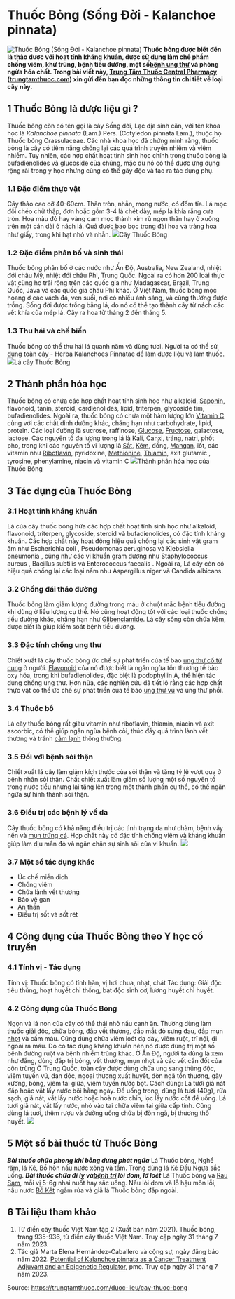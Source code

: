 # Thuốc Bỏng (Sống Đời - Kalanchoe pinnata)

![Thuốc Bỏng \(Sống Đời - Kalanchoe pinnata\)](https://trungtamthuoc.com/images/others/thuoc-bong-6-0852.jpg)
**Thuốc bỏng được biết đến là thảo dược với hoạt tính kháng khuẩn, được sử dụng làm chế phẩm chống viêm, khử trùng, bệnh tiểu đường, một số[bệnh ung thư](https://trungtamthuoc.com/ung-thu "bệnh ung thư") và phòng ngừa hóa chất. Trong bài viết này, [Trung Tâm Thuốc Central Pharmacy](https://trungtamthuoc.com/ "Trung Tâm Thuốc Central Pharmacy") ([trungtamthuoc.com](https://trungtamthuoc.com/ "trungtamthuoc.com")) xin gửi đến bạn đọc những thông tin chi tiết về loại cây này.**
##  1 Thuốc Bỏng là dược liệu gì ?
Thuốc bỏng còn có tên gọi là cây Sống đời, Lạc địa sinh căn, với tên khoa học là _Kalanchoe pinnata_ (Lam.) Pers. (Cotyledon pinnata Lam.), thuộc họ Thuốc bỏng Crassulaceae.
Các nhà khoa học đã chứng minh rằng, thuốc bỏng là cây có tiềm năng chống lại các quá trình truyền nhiễm và viêm nhiễm. Tuy nhiên, các hợp chất hoạt tính sinh học chính trong thuốc bỏng là bufadienolides và glucoside của chúng, mặc dù nó có thể được ứng dụng rộng rãi trong y học nhưng cũng có thể gây độc và tạo ra tác dụng phụ.
### 1.1 Đặc điểm thực vật
Cây thảo cao cỡ 40-60cm. Thân tròn, nhẵn, mọng nước, có đốm tía. Lá mọc đối chéo chữ thập, đơn hoặc gồm 3-4 lá chét dày, mép lá khía răng cưa tròn. Hoa màu đỏ hay vàng cam mọc thành xim rũ ngọn thân hay ở xuống trên một cán dài ở nách lá. Quả được bao bọc trong đài hoa và tràng hoa như giấy, trong khi hạt nhỏ và nhẵn.
![](https://trungtamthuoc.com/images/item/thuoc-bong-1.jpg)Cây Thuốc Bỏng
### 1.2 Đặc điểm phân bố và sinh thái
Thuốc bỏng phân bố ở các nước như Ấn Độ, Australia, New Zealand, nhiệt đới châu Mỹ, nhiệt đới châu Phi, Trung Quốc. Ngoài ra có hơn 200 loài thực vật cùng họ trải rộng trên các quốc gia như Madagascar, Brazil, Trung Quốc, Java và các quốc gia châu Phi khác.
Ở Việt Nam, thuốc bỏng mọc hoang ở các vách đá, ven suối, nơi có nhiều ánh sáng, và cũng thường được trồng. Sống đời được trồng bằng lá, do nó có thể tạo thành cây từ nách các vết khía của mép lá. Cây ra hoa từ tháng 2 đến tháng 5.
### 1.3 Thu hái và chế biến
Thuốc bỏng có thể thu hái lá quanh năm và dùng tươi. Người ta có thể sử dụng toàn cây - Herba Kalanchoes Pinnatae để làm dược liệu và làm thuốc.
![](https://trungtamthuoc.com/images/item/thuoc-bong-2.jpg)Lá cây Thuốc Bỏng
##  2 Thành phần hóa học
Thuốc bỏng có chứa các hợp chất hoạt tính sinh học như alkaloid, [Saponin](https://trungtamthuoc.com/hoat-chat/saponin "Saponin"), flavonoid, tanin, steroid, cardienolides, lipid, triterpen, glycoside tim, bufadienolides.
Ngoài ra, thuốc bỏng có chứa một hàm lượng lớn [Vitamin C](https://trungtamthuoc.com/hoat-chat/vitamin-c "Vitamin C") cùng với các chất dinh dưỡng khác, chẳng hạn như carbohydrate, lipid, protein. Các loại đường là sucrose, raffinose, [Glucose](https://trungtamthuoc.com/hoat-chat/glucose "Glucose"), [Fructose](https://trungtamthuoc.com/hoat-chat/fructose "Fructose"), galactose, lactose.
Các nguyên tố đa lượng trong lá là [Kali](https://trungtamthuoc.com/hoat-chat/kali "Kali"), [Canxi](https://trungtamthuoc.com/hoat-chat/canxi "Canxi"), tráng, [natri](https://trungtamthuoc.com/hoat-chat/natri "natri"), phốt pho, trong khi các nguyên tố vi lượng là [Sắt](https://trungtamthuoc.com/hoat-chat/sat "Sắt"), [Kẽm](https://trungtamthuoc.com/hoat-chat/kem "Kẽm"), đồng, [Mangan](https://trungtamthuoc.com/hoat-chat/mangan "Mangan"), iốt, các vitamin như [Riboflavin](https://trungtamthuoc.com/hoat-chat/vitamin-b2 "Riboflavin"), pyridoxine, [Methionine](https://trungtamthuoc.com/hoat-chat/methionine "Methionine"), [Thiamin](https://trungtamthuoc.com/hoat-chat/vitamin-b1 "Thiamin"), axit glutamic , tyrosine, phenylamine, niacin và vitamin C
![](https://trungtamthuoc.com/images/item/thuoc-bong-3.jpg)Thành phần hóa học của Thuốc Bỏng
##  3 Tác dụng của Thuốc Bỏng
### 3.1 Hoạt tính kháng khuẩn
Lá của cây thuốc bỏng hứa các hợp chất hoạt tính sinh học như alkaloid, flavonoid, triterpen, glycoside, steroid và bufadienolides, có đặc tính kháng khuẩn. Các hợp chất này hoạt động hiệu quả chống lại các sinh vật gram âm như Escherichia coli , Pseudomonas aeruginosa và Klebsiella pneumonia , cũng như các vi khuẩn gram dương như Staphylococcus aureus , Bacillus subtilis và Enterococcus faecalis . Ngoài ra, Lá cây còn có hiệu quả chống lại các loại nấm như Aspergillus niger và Candida albicans. 
### 3.2 Chống đái tháo đường
Thuốc bỏng làm giảm lượng đường trong máu ở chuột mắc bệnh tiểu đường khi dùng ở liều lượng cụ thể. Nó cũng hoạt động tốt với các loại thuốc chống tiểu đường khác, chẳng hạn như [Glibenclamide](https://trungtamthuoc.com/hoat-chat/glibenclamide "Glibenclamide"). Lá cây sống còn chứa kẽm, được biết là giúp kiểm soát bệnh tiểu đường.
### 3.3 Đặc tính chống ung thư
Chiết xuất lá cây thuốc bỏng ức chế sự phát triển của tế bào [ung thư cổ tử cung](https://trungtamthuoc.com/bai-viet/ung-thu-co-tu-cung "ung thư cổ tử cung") ở người. [Flavonoid](https://trungtamthuoc.com/hoat-chat/flavonoid "Flavonoid") của nó được biết là ngăn ngừa tổn thương tế bào oxy hóa, trong khi bufadienolides, đặc biệt là podophyllin A, thể hiện tác dụng chống ung thư. Hơn nữa, các nghiên cứu đã tiết lộ rằng các hợp chất thực vật có thể ức chế sự phát triển của tế bào [ung thư vú](https://trungtamthuoc.com/bai-viet/ung-thu-vu "ung thư vú") và ung thư phổi.
### 3.4 Thuốc bổ 
Lá cây thuốc bỏng rất giàu vitamin như riboflavin, thiamin, niacin và axit ascorbic, có thể giúp ngăn ngừa bệnh còi, thúc đẩy quá trình lành vết thương và tránh [cảm lạnh](https://trungtamthuoc.com/bai-viet/cam-lanh-nguyen-nhan-trieu-chung-va-cac-bai-thuoc-dan-gian-chua-tri "cảm lạnh") thông thường.
### 3.5 Đối với bệnh sỏi thận
Chiết xuất lá cây làm giảm kích thước của sỏi thận và tăng tỷ lệ vượt qua ở bệnh nhân sỏi thận. Chất chiết xuất làm giảm số lượng một số nguyên tố trong nước tiểu nhưng lại tăng lên trong một thành phần cụ thể, có thể ngăn ngừa sự hình thành sỏi thận.
### 3.6 Điều trị các bệnh lý về da
Cây thuốc bỏng có khả năng điều trị các tình trạng da như chàm, bệnh vẩy nến và [mụn trứng cá](https://trungtamthuoc.com/thuoc-tri-mun "mụn trứng cá"). Hợp chất này có đặc tính chống viêm và kháng khuẩn giúp làm dịu mẩn đỏ và ngăn chặn sự sinh sôi của vi khuẩn.
![](https://trungtamthuoc.com/images/item/thuoc-bong-5.jpg)
### 3.7 Một số tác dụng khác
  * Ức chế miễn dich
  * Chống viêm
  * Chữa lành vết thương
  * Bảo vệ gan
  * An thần
  * Điều trị sốt và sốt rét


##  4 Công dụng của Thuốc Bỏng theo Y học cổ truyền
### 4.1 Tính vị - Tác dụng
Tính vị: Thuốc bỏng có tính hàn, vị hơi chua, nhạt, chát
Tác dụng: Giải độc tiêu thũng, hoạt huyết chỉ thống, bạt độc sinh cơ, lương huyết chỉ huyết.
### 4.2 Công dụng của Thuốc Bỏng
Ngọn và lá non của cây có thể thái nhỏ nấu canh ăn. Thường dùng làm thuốc giải độc, chữa bỏng, đắp vết thương, đắp mắt đỏ sưng đau, đắp mụn [nhọt](https://trungtamthuoc.com/bai-viet/nhot "nhọt") và cầm máu. Cũng dùng chữa viêm loét dạ dày, viêm ruột, trĩ nội, đi ngoài ra máu. Do có tác dụng kháng khuẩn nên nó được dùng trị một số bệnh đường ruột và bệnh nhiễm trùng khác.
Ở Ấn Độ, người ta dùng lá xem như đắng, dùng đắp trị bỏng, vết thương, mụn nhọt và các vết cắn đốt của côn trùng
Ở Trung Quốc, toàn cây được dùng chữa ung sang thũng độc, viêm tuyến vú, đan độc, ngoại thương xuất huyết, đòn ngã tổn thương, gãy xương, bỏng, viêm tai giữa, viêm tuyến nước bọt.
Cách dùng: Lá tươi giã nát đắp hoặc vắt lấy nước bôi hằng ngày. Để uống trong, dùng lá tươi (40g), rửa sạch, giã nát, vắt lấy nước hoặc hoà nước chín, lọc lấy nước cốt để uống. Lá tươi giã nát, vắt lấy nước, nhỏ vào tai chữa viêm tai giữa cấp tính. Cũng dùng lá tươi, thêm rượu và đường uống chữa bị đòn ngã, bị thương thổ huyết.
![](https://trungtamthuoc.com/images/item/thuoc-bong-4.jpg)
##  5 Một số bài thuốc từ Thuốc Bỏng
_**Bài thuốc chữa phong khí bỗng dưng phát ngứa**_
Lá Thuốc bỏng, Nghể răm, lá Ké, Bồ hòn nấu nước xông và tắm. Trong dùng lá [Ké Đầu Ngựa](https://trungtamthuoc.com/duoc-lieu/ke-dau-ngua-83 "Ké Đầu Ngựa") sắc uống.
_**Bài thuốc chữa đi lỵ và[bệnh trĩ](https://trungtamthuoc.com/bai-viet/benh-tri-dau-hieu-benh-va-cach-chua-benh-tri-tai-nha "bệnh trĩ") lòi dom, lở loét**_
Lá Thuốc bỏng và [Rau Sam](https://trungtamthuoc.com/hoat-chat/rau-sam "Rau Sam"), mỗi vị 5-6g nhai nuốt hay sắc uống. Nếu lòi dom và lỗ hậu môn lỗi, nấu nước [Bồ Kết](https://trungtamthuoc.com/duoc-lieu/bo-ket "Bồ Kết") ngâm rửa và giã lá Thuốc bỏng đắp ngoài.
##  6 Tài liệu tham khảo
  1. Từ điển cây thuốc Việt Nam tập 2 (Xuất bản năm 2021). Thuốc bỏng, trang 935-936, từ điển cây thuốc Việt Nam. Truy cập ngày 31 tháng 7 năm 2023.
  2. Tác giả Marta Elena Hernández-Caballero và cộng sự, ngày đăng báo năm 2022. [Potential of Kalanchoe pinnata as a Cancer Treatment Adjuvant and an Epigenetic Regulator](https://www.ncbi.nlm.nih.gov/pmc/articles/PMC9573125/), pmc. Truy cập ngày 31 tháng 7 năm 2023.




Source: https://trungtamthuoc.com/duoc-lieu/cay-thuoc-bong